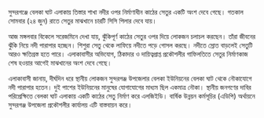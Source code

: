 সুন্দরগঞ্জে বেলকা ঘাট এলাকায় তিস্তার শাখা নদীর ওপর নির্মাণাধীন কাঠের সেতুর একটি অংশ দেবে গেছে। গতকাল সোমবার (২৪ জুন) রাতে সেতুর মাঝখানে চারটি সিসি পিলার দেবে যায়।

আজ মঙ্গলবার বিকেলে সরেজমিনে দেখা যায়, ঝুঁকিপূর্ণ কাঠের সেতুর ওপর দিয়ে লোকজন চলাচল করছেন। তাঁরা জীবনের ঝুঁকি নিয়ে নদী পারাপার হচ্ছেন। শিশুরা সেতু থেকে লাফিয়ে নদীতে পড়ে গোসল করছে। নদীতে স্রোত বাড়লেই সেতুটি আরও ক্ষতিগ্রস্ত হতে পারে। এলাকাবাসীর অভিযোগ, ঠিকাদার ও দায়িত্বপ্রাপ্ত প্রকৌশলীর গাফিলতিতে সেতুর নির্মাণকাজ শেষ হওয়ার আগেই মাঝখানের অংশ দেবে গেছে।

এলাকাবাসী জানায়, দীর্ঘদিন ধরে স্থানীয় লোকজন সুন্দরগঞ্জ উপজেলার বেলকা ইউনিয়নের বেলকা ঘাট থেকে নৌকাযোগে নদী পারাপার হতেন। দুই পাশের ইউনিয়নের মানুষের যোগাযোগের মাধ্যম ছিল একমাত্র নৌকা। স্থানীয় জনগণের দাবির পরিপ্রেক্ষিতে বেলকা ঘাট এলাকায় একটি কাঠের সেতু নির্মাণ করে এলজিইডি। বার্ষিক উন্নয়ন কর্মসূচির (এডিপি) অর্থায়নে সুন্দরগঞ্জ উপজেলা প্রকৌশলীর কার্যালয় এটি বাস্তবায়ন করে।
